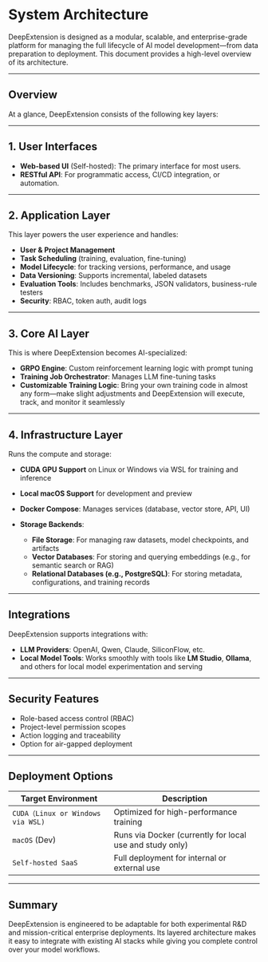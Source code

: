 # System Architecture

DeepExtension is designed as a modular, scalable, and enterprise-grade platform for managing the full lifecycle of AI model development—from data preparation to deployment. This document provides a high-level overview of its architecture.

---

## Overview

At a glance, DeepExtension consists of the following key layers:


---

## 1. User Interfaces

- **Web-based UI** (Self-hosted): The primary interface for most users.
- **RESTful API**: For programmatic access, CI/CD integration, or automation.

---

## 2. Application Layer

This layer powers the user experience and handles:

- **User & Project Management**
- **Task Scheduling** (training, evaluation, fine-tuning)
- **Model Lifecycle**: for tracking versions, performance, and usage
- **Data Versioning**: Supports incremental, labeled datasets
- **Evaluation Tools**: Includes benchmarks, JSON validators, business-rule testers
- **Security**: RBAC, token auth, audit logs


---

## 3. Core AI Layer

This is where DeepExtension becomes AI-specialized:

- **GRPO Engine**: Custom reinforcement learning logic with prompt tuning
- **Training Job Orchestrator**: Manages LLM fine-tuning tasks
- **Customizable Training Logic**: Bring your own training code in almost any form—make slight adjustments and DeepExtension will execute, track, and monitor it seamlessly

---

## 4. Infrastructure Layer

Runs the compute and storage:

- **CUDA GPU Support** on Linux or Windows via WSL for training and inference
- **Local macOS Support** for development and preview
- **Docker Compose**: Manages services (database, vector store, API, UI)
- **Storage Backends**:

  - **File Storage**: For managing raw datasets, model checkpoints, and artifacts  
  - **Vector Databases**: For storing and querying embeddings (e.g., for semantic search or RAG)  
  - **Relational Databases (e.g., PostgreSQL)**: For storing metadata, configurations, and training records


---

## Integrations

DeepExtension supports integrations with:

- **LLM Providers**: OpenAI, Qwen, Claude, SiliconFlow, etc.
- **Local Model Tools**: Works smoothly with tools like **LM Studio**, **Ollama**, and others for local model experimentation and serving
<!-- - **Vector Databases** -->

---

## Security Features

- Role-based access control (RBAC)
- Project-level permission scopes
- Action logging and traceability
- Option for air-gapped deployment

---

## Deployment Options

| Target Environment | Description                            |
|--------------------|----------------------------------------|
| `CUDA（Linux or Windows via WSL)`    | Optimized for high-performance training |
| `macOS` (Dev)      | Runs via Docker (currently for local use and study only) |
| `Self-hosted SaaS` | Full deployment for internal or external use |

---

## Summary

DeepExtension is engineered to be adaptable for both experimental R&D and mission-critical enterprise deployments. Its layered architecture makes it easy to integrate with existing AI stacks while giving you complete control over your model workflows.

